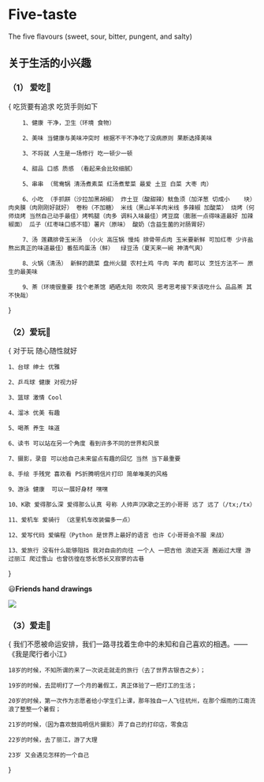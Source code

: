 # Five-taste
The five flavours (sweet, sour, bitter, pungent, and salty)
## 关于生活的小兴趣

### （1） 爱吃:ear_of_rice:

 {   吃货要有追求 吃货手则如下
```
    1、健康 干净，卫生（环境 食物）

    2、美味 当健康与美味冲突时 根据不干不净吃了没病原则 果断选择美味

    3、不将就 人生是一场修行 吃一顿少一顿

    4、甜品 口感 质感 （看起来会比较细腻）

    5、串串 （鸳鸯锅 清汤煮素菜 红汤煮荤菜 最爱 土豆 白菜 大枣 肉）

    6、小吃 （手抓餅（沙拉加黑胡椒） 炸土豆（酸甜辣）鱿鱼须（加洋葱 切成小    块）肉夹膜（肉刚刚好就好） 卷粉（不加糖） 米线（黑山羊羊肉米线 多辣椒 加酸菜） 烧烤（何师烧烤 当然自己动手最佳）烤鸭腿（肉多 调料入味最佳）烤豆腐（膨胀一点得味道最好 加辣椒面） 瓜子（红枣味口感不错）薯片（原味） 酸奶（含益生菌的对肠胃好）

    7、汤 莲藕排骨玉米汤 （小火 高压锅 慢炖 排骨带点肉 玉米要新鲜 可加红枣 少许盐 熬出真正的味道最佳）番茄鸡蛋汤（鲜）  绿豆汤（夏天来一碗 神清气爽）

    8、火锅（清汤） 新鲜的蔬菜 盘州火腿 农村土鸡 牛肉 羊肉 都可以 烹饪方法不一 原生的最美味

    9、茶（环境很重要 找个老茶馆 晒晒太阳 吹吹风 思考思考接下来该吃什么 品品茶 其不快哉）
```
}

### （2）爱玩:dart: 

 {   对于玩 随心随性就好 

```
1、台球 绅士 优雅

2、乒乓球 健康 对视力好

3、篮球 激情 Cool

4、溜冰 优美 有趣

5、喝茶 养生 味道 

6、读书 可以站在另一个角度 看到许多不同的世界和风景

7、摄影，录音 可以给自己未来留点有趣的回忆 当然 当下最重要

8、手绘 手残党 喜欢看 PS折腾明信片打印 简单唯美的风格

9、游泳 健康  可以一展好身材 嘿嘿

10、K歌 爱得那么深 爱得那么认真 号称 人帅声沉K歌之王的小哥哥 远了 远了（/tx;/tx）

11、爱机车 爱骑行 （这里机车改装偏多一点） 

12、爱写代码 爱编程（Python 是世界上最好的语言 也许 C小哥哥会不服 来战）

13、爱旅行 没有什么能够阻挡 我对自由的向往 一个人 一把吉他 浪迹天涯 邂逅过大理 游过丽江 爬过雪山 也曾彷徨在悠长悠长又寂寥的古巷
```

}

:smiley:**Friends hand drawings**

![](http://oy3mfxixl.bkt.clouddn.com/201801021059_725.png)

### （3）爱走:walking:

 { 我们不愿被命运安排，我们一路寻找着生命中的未知和自己喜欢的相遇。——《我是爬行者小江》

```
18岁的时候，不知所谓的来了一次说走就走的旅行（去了世界古银杏之乡）；

19岁的时候，去昆明打了一个月的暑假工，真正体验了一把打工的生活；

20岁的时候，第一次作为志愿者给小学生们上课，那年独自一人飞往杭州，在那个烟雨的江南流浪了整整一个暑假；

21岁的时候，（因为喜欢鼓捣明信片摄影）弄了自己的打印店，零食店

22岁的时候，去了丽江，游了大理

23岁 又会遇见怎样的一个自己
```

}
